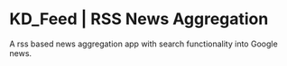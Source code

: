 KD_Feed | RSS News Aggregation
==============================

A rss based news aggregation app with search functionality into Google news. 
